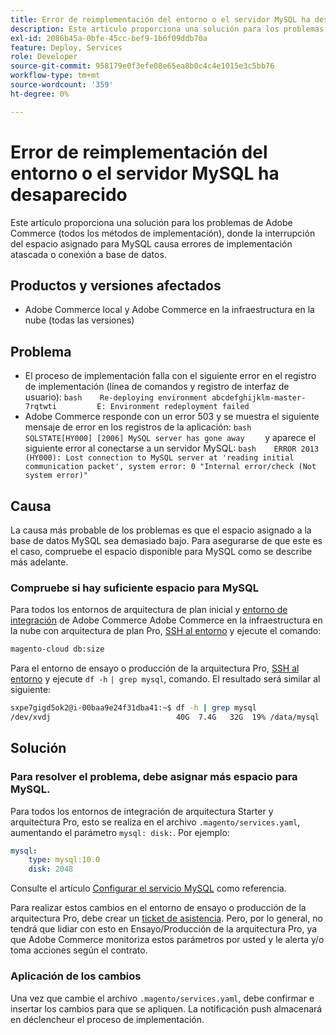 ```yaml
---
title: Error de reimplementación del entorno o el servidor MySQL ha desaparecido
description: Este artículo proporciona una solución para los problemas de Adobe Commerce (todos los métodos de implementación), donde la interrupción del espacio asignado para MySQL causa errores de implementación atascada o conexión a base de datos.
exl-id: 2086b45a-0bfe-45cc-bef9-1b6f09ddb70a
feature: Deploy, Services
role: Developer
source-git-commit: 958179e0f3efe08e65ea8b0c4c4e1015e3c5bb76
workflow-type: tm+mt
source-wordcount: '359'
ht-degree: 0%

---
```


# Error de reimplementación del entorno o el servidor MySQL ha desaparecido

Este artículo proporciona una solución para los problemas de Adobe Commerce (todos los métodos de implementación), donde la interrupción del espacio asignado para MySQL causa errores de implementación atascada o conexión a base de datos.

## Productos y versiones afectados

* Adobe Commerce local y Adobe Commerce en la infraestructura en la nube (todas las versiones)

## Problema

* El proceso de implementación falla con el siguiente error en el registro de implementación (línea de comandos y registro de interfaz de usuario): ```bash    Re-deploying environment abcdefghijklm-master-7rqtwti         E: Environment redeployment failed    ```
* Adobe Commerce responde con un error 503 y se muestra el siguiente mensaje de error en los registros de la aplicación:    ```bash    SQLSTATE[HY000] [2006] MySQL server has gone away    ```    y aparece el siguiente error al conectarse a un servidor MySQL:    ```bash    ERROR 2013 (HY000): Lost connection to MySQL server at 'reading initial communication packet', system error: 0 "Internal error/check (Not system error)"    ```

## Causa

La causa más probable de los problemas es que el espacio asignado a la base de datos MySQL sea demasiado bajo. Para asegurarse de que este es el caso, compruebe el espacio disponible para MySQL como se describe más adelante.

### Compruebe si hay suficiente espacio para MySQL

Para todos los entornos de arquitectura de plan inicial y [entorno de integración](/help/announcements/adobe-commerce-announcements/integration-environment-enhancement-request-pro-and-starter.md) de Adobe Commerce Adobe Commerce en la infraestructura en la nube con arquitectura de plan Pro, [SSH al entorno](https://experienceleague.adobe.com/docs/commerce-cloud-service/user-guide/develop/secure-connections.html?lang=es) y ejecute el comando:

```bash
magento-cloud db:size
```

Para el entorno de ensayo o producción de la arquitectura Pro, [SSH al entorno](https://experienceleague.adobe.com/docs/commerce-cloud-service/user-guide/develop/secure-connections.html?lang=es) y ejecute `df -h`   `| grep mysql`, comando. El resultado será similar al siguiente:

```bash
sxpe7gigd5ok2@i-00baa9e24f31dba41:~$ df -h | grep mysql
/dev/xvdj                            40G  7.4G   32G  19% /data/mysql
```

## Solución

### Para resolver el problema, debe asignar más espacio para MySQL.

Para todos los entornos de integración de arquitectura Starter y arquitectura Pro, esto se realiza en el archivo `.magento/services.yaml`, aumentando el parámetro `mysql: disk:`. Por ejemplo:

```yaml
mysql:
    type: mysql:10.0
    disk: 2048
```

Consulte el artículo [Configurar el servicio MySQL](https://experienceleague.adobe.com/docs/commerce-cloud-service/user-guide/configure/service/mysql.html?lang=es) como referencia.

Para realizar estos cambios en el entorno de ensayo o producción de la arquitectura Pro, debe crear un [ticket de asistencia](https://support.magento.com). Pero, por lo general, no tendrá que lidiar con esto en Ensayo/Producción de la arquitectura Pro, ya que Adobe Commerce monitoriza estos parámetros por usted y le alerta y/o toma acciones según el contrato.

### Aplicación de los cambios

Una vez que cambie el archivo `.magento/services.yaml`, debe confirmar e insertar los cambios para que se apliquen. La notificación push almacenará en déclencheur el proceso de implementación.
